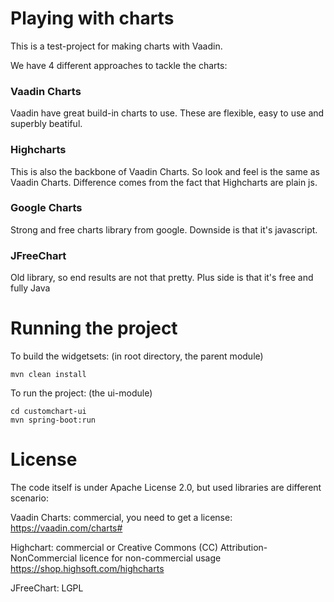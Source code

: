 Playing with charts
===================

This is a test-project for making charts with Vaadin.

We have 4 different approaches to tackle the charts:

### Vaadin Charts
Vaadin have great build-in charts to use. These are flexible, easy to use and superbly beatiful.

### Highcharts
This is also the backbone of Vaadin Charts. So look and feel is the same as Vaadin Charts. Difference comes from the fact that Highcharts are plain js.

### Google Charts
Strong and free charts library from google. Downside is that it's javascript.

### JFreeChart
Old library, so end results are not that pretty. Plus side is that it's free and fully Java

# Running the project

To build the widgetsets: (in root directory, the parent module)
```
mvn clean install
```

To run the project: (the ui-module)
```
cd customchart-ui
mvn spring-boot:run
```

# License
The code itself is under Apache License 2.0, but used libraries are different scenario:

Vaadin Charts: commercial, you need to get a license: https://vaadin.com/charts#

Highchart: commercial or Creative Commons (CC) Attribution-NonCommercial licence for non-commercial usage https://shop.highsoft.com/highcharts

JFreeChart: LGPL

